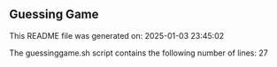 ## Guessing Game

This README file was generated on:
2025-01-03 23:45:02

The guessinggame.sh script contains the following number of lines:
27

